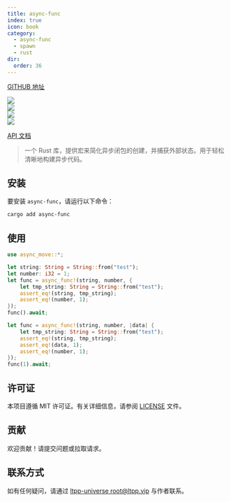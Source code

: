```yaml
---
title: async-func
index: true
icon: book
category:
  - async-func
  - spawn
  - rust
dir:
  order: 36
---
```


[GITHUB 地址](https://github.com/ltpp-universe/async-func)

<Share colorful />
<Catalog />

[![](https://img.shields.io/crates/v/async-func.svg)](https://crates.io/crates/async-func)<br>
[![](https://docs.rs/async-func/badge.svg)](https://docs.rs/async-func)<br>
[![](https://img.shields.io/crates/l/async-func.svg)](./LICENSE)<br>
[![](https://github.com/ltpp-universe/async-func/workflows/Rust/badge.svg)](https://github.com/ltpp-universe/async-func/actions?query=workflow:Rust)

[API 文档](https://docs.rs/async-func/latest/async_move/)

> 一个 Rust 库，提供宏来简化异步闭包的创建，并捕获外部状态。用于轻松清晰地构建异步代码。

## 安装

要安装 `async-func`，请运行以下命令：

```sh
cargo add async-func
```

## 使用

```rust
use async_move::*;

let string: String = String::from("test");
let number: i32 = 1;
let func = async_func!(string, number, {
    let tmp_string: String = String::from("test");
    assert_eq!(string, tmp_string);
    assert_eq!(number, 1);
});
func().await;

let func = async_func!(string, number, |data| {
    let tmp_string: String = String::from("test");
    assert_eq!(string, tmp_string);
    assert_eq!(data, 1);
    assert_eq!(number, 1);
});
func(1).await;
```

## 许可证

本项目遵循 MIT 许可证。有关详细信息，请参阅 [LICENSE](LICENSE) 文件。

## 贡献

欢迎贡献！请提交问题或拉取请求。

## 联系方式

如有任何疑问，请通过 [ltpp-universe <root@ltpp.vip>](mailto:root@ltpp.vip) 与作者联系。

<Bottom />
